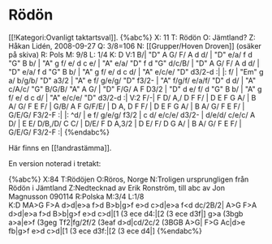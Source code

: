 # Rödön

[[!Kategori:Ovanligt taktartsval]].
{%abc%}
X: 11
T: Rödön
O: Jämtland?
Z: Håkan Lidén, 2008-09-27
Q: 3/8=106
N: [[Grupper/Hoven Droven]] (osäker på skiva)
R: Pols
M: 9/8
L: 1/4
K: D
V:1
B/| "D" A G/ F/ A d d/ | "D" e/a/ f d "G" B b/ | "A" g f/ e/ d c e/ | "A" e/a/ "D" f d "G" d/c/B/ | 
"D" A G/ F/ A d d/ | "D" e/a/ f d "G" B b/ | "A" g f/ e/ d c d/ | "A" e/c/e/ "D" d3/2-d :|
|: f/ | "Em" g a/ b/g/b/ "D" a3/2 | "A" e f/ g/e/g/ "D" f3/2- | "A" f/g/f/ e/a/f/ "D" d d/ | "A" c/A/c/ "G" B/G/B/ "A" A G/ | 
"D" F/G/ A F D3/2 | "D" d e/ f/ d "G" B b/ | "A" g f/ e/ d c d/ | "A" e/c/e/ "D" d3/2-d :|
V:2
F/-| F D/ A,/ D F F/ | D E F G A/ | B A/ G/ F E F/ | G/B/ A F G/F/E/ | 
D A, D F F/ | D E F G A/ | B A/ G/ F E F/ | G/E/G/ F3/2-F :|
|: ^d/ | e f/ g/e/g/ f3/2 | c d/ e/c/e/ d3/2- | d/e/d/ c/e/c/ A D/ | E E/ D/B,/D/ C C/ |
D/E/ F D A,3/2 | D E/ F/ D G A/ | B A/ G/ F E F/ | G/E/G/ F3/2-F :|
{%endabc%}

Här finns en [[!andrastämma]].

En version noterad i tretakt:

{%abc%}
X:84
T:Rödöjen
O:Röros, Norge
N:Troligen ursprungligen från Rödön i Jämtland
Z:Nedtecknad av Erik Ronström, till abc av Jon Magnusson 090114
R:Polska
M:3/4 
L:1/8  
K:D
MA>G F>A d>d|e>a f>d B>b|g>f e>d c>d|e>a f<d dc/2B/2|
A>G F>A d>d|e>a f>d B>b|g>f e>d c>d|[1 (3 ece d4:|[2 (3 ece d3f|]
g>a (3bgb a>a|e>f (3geg Tf2|fg/2f/2 (3eaf d>d|cd/2c/2 (3BGB A>G|
F>G A<F D>c|d>e f<d B>b|g>f e>d c>d|[1 (3 ece d3f:|[2 (3 ece d4|]
{%endabc%}
